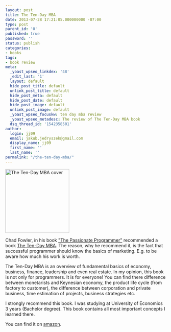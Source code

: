 ```yaml
---
layout: post
title: The Ten-Day MBA
date: 2013-07-28 17:21:05.000000000 -07:00
type: post
parent_id: '0'
published: true
password: ''
status: publish
categories:
- books
tags:
- book review
meta:
  _yoast_wpseo_linkdex: '48'
  _edit_last: '1'
  layout: default
  hide_post_title: default
  unlink_post_title: default
  hide_post_meta: default
  hide_post_date: default
  hide_post_image: default
  unlink_post_image: default
  _yoast_wpseo_focuskw: ten day mba review
  _yoast_wpseo_metadesc: The review of The Ten-Day MBA book
  dsq_thread_id: '1542358501'
author:
  login: jj09
  email: jakub.jedryszek@gmail.com
  display_name: jj09
  first_name: ''
  last_name: ''
permalink: "/the-ten-day-mba/"
---
```

<p><img src="{{ site.baseurl }}/assets/2013/07/the-ten-day-mba.jpg" alt="The Ten-Day MBA cover" width="200" class="aligncenter wp-image-481" /></p>
<p>Chad Fowler, in his book <a href="https://amzn.to/3TJ39oj">"The Passionate Programmer"</a> recommended a book <a href="https://amzn.to/40dBpKX">The Ten-Day MBA</a>. The reason, why he recommend it, is the fact that successful programmer should know the basics of marketing. E.g. to be aware how much his work is worth.</p>
<p>The Ten-Day MBA is an overview of fundamental basics of economy, business, finance, leadership and even real estate. In my opinion, this book is not only for programmers. It is for everyone! You can find there difference between monetarists and Keynesian economy, the product life cycle (from factory to customer), the difference between corporation and private business, time estimation of projects, business strategies  etc.</p>
<p>I strongly recommend this book. I was studying at University of Economics 3 years (Bachelor degree). This book contains all most important concepts I learned there. </p>
<p>You can find it on <a href="https://amzn.to/3JIOmWg">amazon</a>.</p>
